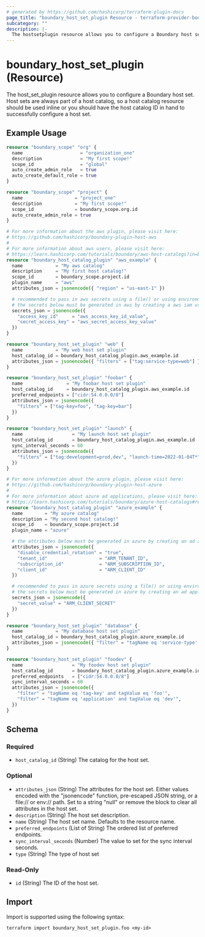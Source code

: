 ```yaml
---
# generated by https://github.com/hashicorp/terraform-plugin-docs
page_title: "boundary_host_set_plugin Resource - terraform-provider-boundary"
subcategory: ""
description: |-
  The hostsetplugin resource allows you to configure a Boundary host set. Host sets are always part of a host catalog, so a host catalog resource should be used inline or you should have the host catalog ID in hand to successfully configure a host set.
---
```


# boundary_host_set_plugin (Resource)

The host_set_plugin resource allows you to configure a Boundary host set. Host sets are always part of a host catalog, so a host catalog resource should be used inline or you should have the host catalog ID in hand to successfully configure a host set.

## Example Usage

```terraform
resource "boundary_scope" "org" {
  name                     = "organization_one"
  description              = "My first scope!"
  scope_id                 = "global"
  auto_create_admin_role   = true
  auto_create_default_role = true
}

resource "boundary_scope" "project" {
  name                   = "project_one"
  description            = "My first scope!"
  scope_id               = boundary_scope.org.id
  auto_create_admin_role = true
}

# For more information about the aws plugin, please visit here:
# https://github.com/hashicorp/boundary-plugin-host-aws
#
# For more information about aws users, please visit here:
# https://learn.hashicorp.com/tutorials/boundary/aws-host-catalogs?in=boundary/oss-access-management#configure-terraform-and-iam-user-privileges
resource "boundary_host_catalog_plugin" "aws_example" {
  name            = "My aws catalog"
  description     = "My first host catalog!"
  scope_id        = boundary_scope.project.id
  plugin_name     = "aws"
  attributes_json = jsonencode({ "region" = "us-east-1" })

  # recommended to pass in aws secrets using a file() or using environment variables
  # the secrets below must be generated in aws by creating a aws iam user with programmatic access
  secrets_json = jsonencode({
    "access_key_id"     = "aws_access_key_id_value",
    "secret_access_key" = "aws_secret_access_key_value"
  })
}

resource "boundary_host_set_plugin" "web" {
  name            = "My web host set plugin"
  host_catalog_id = boundary_host_catalog_plugin.aws_example.id
  attributes_json = jsonencode({ "filters" = ["tag:service-type=web"] })
}

resource "boundary_host_set_plugin" "foobar" {
  name                = "My foobar host set plugin"
  host_catalog_id     = boundary_host_catalog_plugin.aws_example.id
  preferred_endpoints = ["cidr:54.0.0.0/8"]
  attributes_json = jsonencode({
    "filters" = ["tag-key=foo", "tag-key=bar"]
  })
}

resource "boundary_host_set_plugin" "launch" {
  name                  = "My launch host set plugin"
  host_catalog_id       = boundary_host_catalog_plugin.aws_example.id
  sync_interval_seconds = 60
  attributes_json = jsonencode({
    "filters" = ["tag:development=prod,dev", "launch-time=2022-01-04T*"]
  })
}

# For more information about the azure plugin, please visit here:
# https://github.com/hashicorp/boundary-plugin-host-azure
#
# For more information about azure ad applications, please visit here:
# https://learn.hashicorp.com/tutorials/boundary/azure-host-catalogs#register-a-new-azure-ad-application-1
resource "boundary_host_catalog_plugin" "azure_example" {
  name        = "My azure catalog"
  description = "My second host catalog!"
  scope_id    = boundary_scope.project.id
  plugin_name = "azure"

  # the attributes below must be generated in azure by creating an ad application
  attributes_json = jsonencode({
    "disable_credential_rotation" = "true",
    "tenant_id"                   = "ARM_TENANT_ID",
    "subscription_id"             = "ARM_SUBSCRIPTION_ID",
    "client_id"                   = "ARM_CLIENT_ID"
  })

  # recommended to pass in azure secrets using a file() or using environment variables
  # the secrets below must be generated in azure by creating an ad application
  secrets_json = jsonencode({
    "secret_value" = "ARM_CLIENT_SECRET"
  })
}

resource "boundary_host_set_plugin" "database" {
  name            = "My database host set plugin"
  host_catalog_id = boundary_host_catalog_plugin.azure_example.id
  attributes_json = jsonencode({ "filter" = "tagName eq 'service-type' and tagValue eq 'database'" })
}

resource "boundary_host_set_plugin" "foodev" {
  name                  = "My foodev host set plugin"
  host_catalog_id       = boundary_host_catalog_plugin.azure_example.id
  preferred_endpoints   = ["cidr:54.0.0.0/8"]
  sync_interval_seconds = 60
  attributes_json = jsonencode({
    "filter" = "tagName eq 'tag-key' and tagValue eq 'foo'",
    "filter" = "tagName eq 'application' and tagValue eq 'dev'",
  })
}
```

<!-- schema generated by tfplugindocs -->
## Schema

### Required

- `host_catalog_id` (String) The catalog for the host set.

### Optional

- `attributes_json` (String) The attributes for the host set. Either values encoded with the "jsonencode" function, pre-escaped JSON string, or a file:// or env:// path. Set to a string "null" or remove the block to clear all attributes in the host set.
- `description` (String) The host set description.
- `name` (String) The host set name. Defaults to the resource name.
- `preferred_endpoints` (List of String) The ordered list of preferred endpoints.
- `sync_interval_seconds` (Number) The value to set for the sync interval seconds.
- `type` (String) The type of host set

### Read-Only

- `id` (String) The ID of the host set.

## Import

Import is supported using the following syntax:

```shell
terraform import boundary_host_set_plugin.foo <my-id>
```
